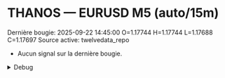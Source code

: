 # THANOS — EURUSD M5 (auto/15m)
Dernière bougie: 2025-09-22 14:45:00  O=1.17744  H=1.17744  L=1.17688  C=1.17697
Source active: twelvedata_repo

- Aucun signal sur la dernière bougie.

<details><summary>Debug</summary>

- TD_API_KEY manquant.

</details>